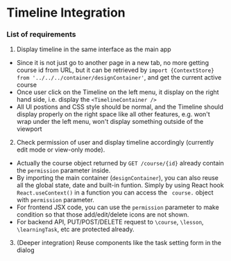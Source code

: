 # Timeline Integration

### List of requirements
1. Display timeline in the same interface as the main app
  - Since it is not just go to another page in a new tab, no more getting course id from URL, but it can be retrieved by ```import {ContextStore} from '../../../container/designContainer'```, and get the current active course
  - Once user click on the Timeline on the left menu, it display on the right hand side, i.e. display the ```<TimelineContainer />```
  - All UI postions and CSS style should be normal, and the Timeline should display properly on the right space like all other features, e.g. won't wrap under the left menu, won't display something outside of the viewport
2. Check permission of user and display timeline accordingly (currently edit mode or view-only mode).
  - Actually the course object returned by ```GET /course/{id}``` already contain the ```permission``` parameter inside.
  - By importing the main container (```designContainer```), you can also reuse all the global state, date and built-in funtion. Simply by using React hook ```React.useContext()``` in a function you can access the ``` course.``` object with ```permission``` parameter.
  - For frontend JSX code, you can use the ```permission``` parameter to make condition so that those add/edit/delete icons are not shown.
  - For backend API, PUT/POST/DELETE request to ```\course```, ```\lesson```, ```\learningTask```, etc are protected already.
  3. (Deeper integration) Reuse components like the task setting form in the dialog